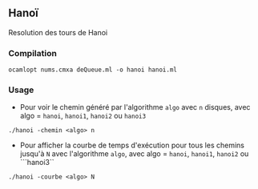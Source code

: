 ## Hanoï

Resolution des tours de Hanoi

### Compilation

```
ocamlopt nums.cmxa deQueue.ml -o hanoi hanoi.ml
```

### Usage

* Pour voir le chemin généré par l'algorithme ```algo``` avec  ```n``` disques, avec algo = ```hanoi```, ```hanoi1```, ```hanoi2``` ou ```hanoi3```

```
./hanoi -chemin <algo> n 
```

* Pour afficher la courbe de temps d'exécution pour tous les chemins jusqu'à ```N``` avec l'algorithme ```algo```, avec algo = ```hanoi```, ```hanoi1```, ```hanoi2``` ou ```hanoi3``


```
./hanoi -courbe <algo> N
```

